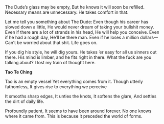 The Dude’s glass may be empty,
But he knows it will soon be refilled.
Necessary means are unnecessary.
He takes comfort in that.

Let me tell you something about The Dude:
Even though his career has slowed down a little,
He would never dream of taking your bullshit money.
Even if there are a lot of strands in his head,
He will help you conceive.
Even if he had a rough day,
He’ll be there man.
Even if he loses a million dollars—
Can’t be worried about that shit. Life goes on.

If you dig his style, he will dig yours.
He takes ’er easy for all us sinners out there.
His mind is limber, and he fits right in there.
What the fuck are you talking about?
I lost my train of thought here.

**Tao Te Ching**

Tao is an empty vessel
Yet everything comes from it.
Though utterly fathomless,
It gives rise to everything we perceive

It smooths sharp edges,
It unties the knots,
It softens the glare,
And settles the dirt of daily life.

Profoundly patient,
It seems to have been around forever.
No one knows where it came from.
This is because it preceded the world of forms.